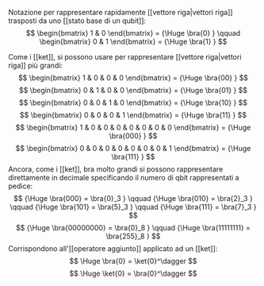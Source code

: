 Notazione per rappresentare rapidamente [[vettore riga|vettori riga]] trasposti da uno [[stato base di un qubit]]:
$$
\begin{bmatrix}
	1 & 0
\end{bmatrix} =
{\Huge
	\bra{0}
}
\qquad
\begin{bmatrix}
	0 & 1
\end{bmatrix} =
{\Huge
	\bra{1}
}
$$

Come i [[ket]], si possono usare per rappresentare [[vettore riga|vettori riga]] più grandi:
$$
\begin{bmatrix}
	1 & 0 & 0 & 0
\end{bmatrix} =
{\Huge
	\bra{00}
}
$$
$$
\begin{bmatrix}
	0 & 1 & 0 & 0
\end{bmatrix} =
{\Huge
	\bra{01}
}
$$
$$
\begin{bmatrix}
	0 & 0 & 1 & 0
\end{bmatrix} =
{\Huge
	\bra{10}
}
$$
$$
\begin{bmatrix}
	0 & 0 & 0 & 1
\end{bmatrix} =
{\Huge
	\bra{11}
}
$$
$$
\begin{bmatrix}
	1 & 0 & 0 & 0 & 0 & 0 & 0 & 0
\end{bmatrix} =
{\Huge
	\bra{000}
}
$$
$$
\begin{bmatrix}
	0 & 0 & 0 & 0 & 0 & 0 & 0 & 1
\end{bmatrix} =
{\Huge
	\bra{111}
}
$$
Ancora, come i [[ket]], bra molto grandi si possono rappresentare direttamente in decimale specificando il numero di qbit rappresentati a pedice:
$$
{\Huge
	\bra{000} = \bra{0}_3
}
\qquad
{\Huge
	\bra{010} = \bra{2}_3
}
\qquad
{\Huge
	\bra{101} = \bra{5}_3
}
\qquad
{\Huge
	\bra{111} = \bra{7}_3
}
$$
$$
{\Huge
	\bra{00000000} = \bra{0}_8
}
\qquad
{\Huge
	\bra{11111111} = \bra{255}_8
}
$$
Corrispondono all'[[operatore aggiunto]] applicato ad un [[ket]]:
$$
\Huge
\bra{0} = \ket{0}^\dagger
$$
$$
\Huge
\ket{0} = \bra{0}^\dagger
$$